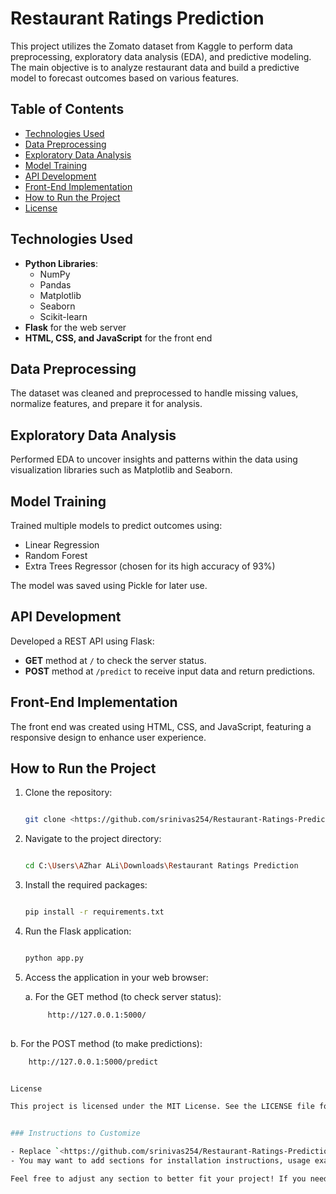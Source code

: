 # Restaurant Ratings Prediction

This project utilizes the Zomato dataset from Kaggle to perform data preprocessing, exploratory data analysis (EDA), and predictive modeling. 
The main objective is to analyze restaurant data and build a predictive model to forecast outcomes based on various features.

## Table of Contents

- [Technologies Used](#technologies-used)
- [Data Preprocessing](#data-preprocessing)
- [Exploratory Data Analysis](#exploratory-data-analysis)
- [Model Training](#model-training)
- [API Development](#api-development)
- [Front-End Implementation](#front-end-implementation)
- [How to Run the Project](#how-to-run-the-project)
- [License](#license)

## Technologies Used

- **Python Libraries**:
  - NumPy
  - Pandas
  - Matplotlib
  - Seaborn
  - Scikit-learn
- **Flask** for the web server
- **HTML, CSS, and JavaScript** for the front end

## Data Preprocessing

The dataset was cleaned and preprocessed to handle missing values, normalize features, and prepare it for analysis.

## Exploratory Data Analysis

Performed EDA to uncover insights and patterns within the data using visualization libraries such as Matplotlib and Seaborn.

## Model Training

Trained multiple models to predict outcomes using:
- Linear Regression
- Random Forest
- Extra Trees Regressor (chosen for its high accuracy of 93%)

The model was saved using Pickle for later use.

## API Development

Developed a REST API using Flask:
- **GET** method at `/` to check the server status.
- **POST** method at `/predict` to receive input data and return predictions.

## Front-End Implementation

The front end was created using HTML, CSS, and JavaScript, featuring a responsive design to enhance user experience.

## How to Run the Project

1. Clone the repository:
   ```bash
   
   git clone <https://github.com/srinivas254/Restaurant-Ratings-Prediction>

2. Navigate to the project directory:
   ```bash
   
   cd C:\Users\AZhar ALi\Downloads\Restaurant Ratings Prediction

4. Install the required packages:
   ```bash

   pip install -r requirements.txt

6. Run the Flask application:
   ```bash

   python app.py

8. Access the application in your web browser:

   a. For the GET method (to check server status):
   ```bash
        http://127.0.0.1:5000/
    
  b. For the POST method (to make predictions):
  ```bash
      http://127.0.0.1:5000/predict


License

This project is licensed under the MIT License. See the LICENSE file for more details.


### Instructions to Customize

- Replace `<https://github.com/srinivas254/Restaurant-Ratings-Prediction>` with the actual URL of your GitHub repository.
- You may want to add sections for installation instructions, usage examples, or additional details specific to your project.

Feel free to adjust any section to better fit your project! If you need more help, just let me know!
   

